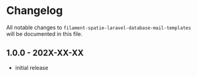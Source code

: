 # Changelog

All notable changes to `filament-spatie-laravel-database-mail-templates` will be documented in this file.

## 1.0.0 - 202X-XX-XX

- initial release
